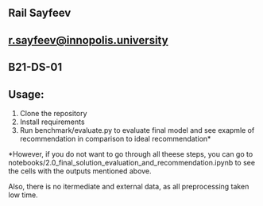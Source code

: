 ## Rail Sayfeev
## r.sayfeev@innopolis.university
## B21-DS-01

## Usage:
1. Clone the repository
2. Install requirements
3. Run benchmark/evaluate.py to evaluate final model and see exapmle of recommendation in comparison to ideal recommendation*

*However, if you do not want to go through all theese steps, you can go to notebooks/2.0_final_solution_evaluation_and_recommendation.ipynb 
to see the cells with the outputs mentioned above.

Also, there is no itermediate and external data, as all preprocessing taken low time.
